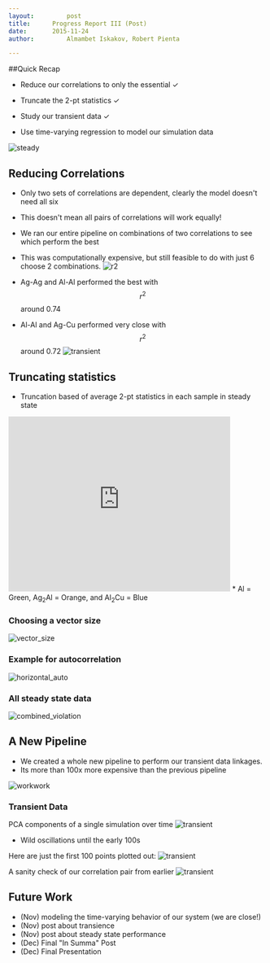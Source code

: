 ```yaml
---
layout:     	post
title:     	Progress Report III (Post)
date:      	2015-11-24
author:     	Almambet Iskakov, Robert Pienta

---
```


##Quick Recap

*  Reduce our correlations to only the essential ✓

* Truncate the 2-pt statistics ✓

* Study our transient data ✓

* Use time-varying regression to model our simulation data

![steady](/MIC-Ternary-Eutectic-Alloy/img/milestone4_pres/regplot.png)

## Reducing Correlations
* Only two sets of correlations are dependent, clearly the model doesn't need all six
* This doesn't mean all pairs of correlations will work equally!
* We ran our entire pipeline on combinations of two correlations to see which perform the best

* This was computationally expensive, but still feasible to do with just 6 choose 2 combinations.
![r2](/MIC-Ternary-Eutectic-Alloy/img/correlations/correlations_r2.png)

* Ag-Ag and Al-Al performed the best with $$r^2$$ around 0.74
* Al-Al and Ag-Cu performed very close with $$r^2$$ around 0.72
![transient](/MIC-Ternary-Eutectic-Alloy/img/correlations/overall.png)

## Truncating statistics
* Truncation based of average 2-pt statistics in each sample in steady state

<iframe width="436" height="344" src="http://www.youtube.com/embed/ZlDdydWGbA4" frameborder="0" allowfullscreen>
</iframe>
* Al = Green, Ag<sub>2</sub>Al = Orange, and Al<sub>2</sub>Cu = Blue

### Choosing a vector size

![vector_size](/MIC-Ternary-Eutectic-Alloy/img/milestone4_pres/truncation_vector.png)


### Example for autocorrelation
![horizontal_auto](/MIC-Ternary-Eutectic-Alloy/img/truncation/horizontal_auto.png)

### All steady state data
![combined_violation](/MIC-Ternary-Eutectic-Alloy/img/milestone4_pres/truncation_loss.png)

## A New Pipeline
* We created a whole new pipeline to perform our transient data linkages.
* Its more than 100x more expensive than the previous pipeline

![workwork](/MIC-Ternary-Eutectic-Alloy/img/milestone4_pres/transient_workflow.jpg)

### Transient Data
PCA components of a single simulation over time
![transient](/MIC-Ternary-Eutectic-Alloy/img/transience/PCA_over_block_allstats.png)

* Wild oscillations until the early 100s

Here are just the first 100 points plotted out:
![transient](/MIC-Ternary-Eutectic-Alloy/img/transience/PCA_over_transient.png)

A sanity check of our correlation pair from earlier
![transient](/MIC-Ternary-Eutectic-Alloy/img/transience/full_corr_vs_2_corr.png)

## Future Work
* (Nov) modeling the time-varying behavior of our system (we are close!)
* (Nov) post about transience
* (Nov) post about steady state performance
* (Dec) Final "In Summa" Post
* (Dec) Final Presentation
